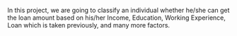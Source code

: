 In this project, we are going to classify an individual whether he/she can get the loan amount based on his/her Income, Education, Working Experience, Loan which is taken previously, and many more factors. 
